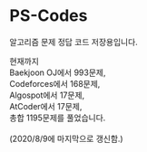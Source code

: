 # PS-Codes
알고리즘 문제 정답 코드 저장용입니다.

현재까지 <br/>
Baekjoon OJ에서 993문제, <br/>
Codeforces에서 168문제, <br/>
Algospot에서 17문제, <br/>
AtCoder에서 17문제, <br/>
총합 1195문제를 풀었습니다. <br/>
<br/>
(2020/8/9에 마지막으로 갱신함.) <br/>